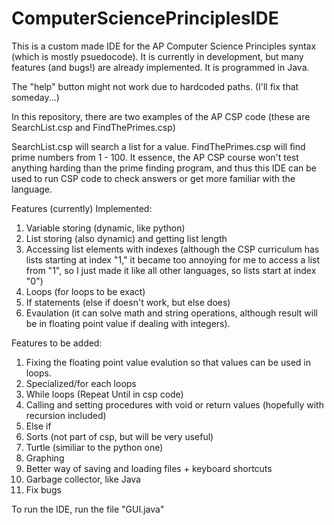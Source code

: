 # ComputerSciencePrinciplesIDE
This is a custom made IDE for the AP Computer Science Principles syntax (which is mostly psuedocode). It is currently in development, but many features (and bugs!) are already implemented. It is programmed in Java.
 
The "help" button might not work due to hardcoded paths. (I'll fix that someday...)

In this repository, there are two examples of the AP CSP code (these are SearchList.csp and FindThePrimes.csp)

SearchList.csp will search a list for a value. FindThePrimes.csp will find prime numbers from 1 - 100. It essence, the AP CSP course won't test anything harding than the prime finding program, and thus this IDE can be used to run CSP code to check answers or get more familiar with the language.

Features (currently) Implemented:
1. Variable storing (dynamic, like python)
2. List storing (also dynamic) and getting list length
3. Accessing list elements with indexes (although the CSP curriculum has lists starting at index "1," it became too annoying for me to access a list from "1", so I just made it like all other languages, so lists start at index "0")
4. Loops (for loops to be exact)
5. If statements (else if doesn't work, but else does)
6. Evaulation (it can solve math and string operations, although result will be in floating point value if dealing with integers).

Features to be added:
1. Fixing the floating point value evalution so that values can be used in loops.
2. Specialized/for each loops
3. While loops (Repeat Until in csp code)
4. Calling and setting procedures with void or return values (hopefully with recursion included)
5. Else if
6. Sorts (not part of csp, but will be very useful)
7. Turtle (similiar to the python one)
8. Graphing
9. Better way of saving and loading files + keyboard shortcuts
10. Garbage collector, like Java
11. Fix bugs

To run the IDE, run the file "GUI.java"
